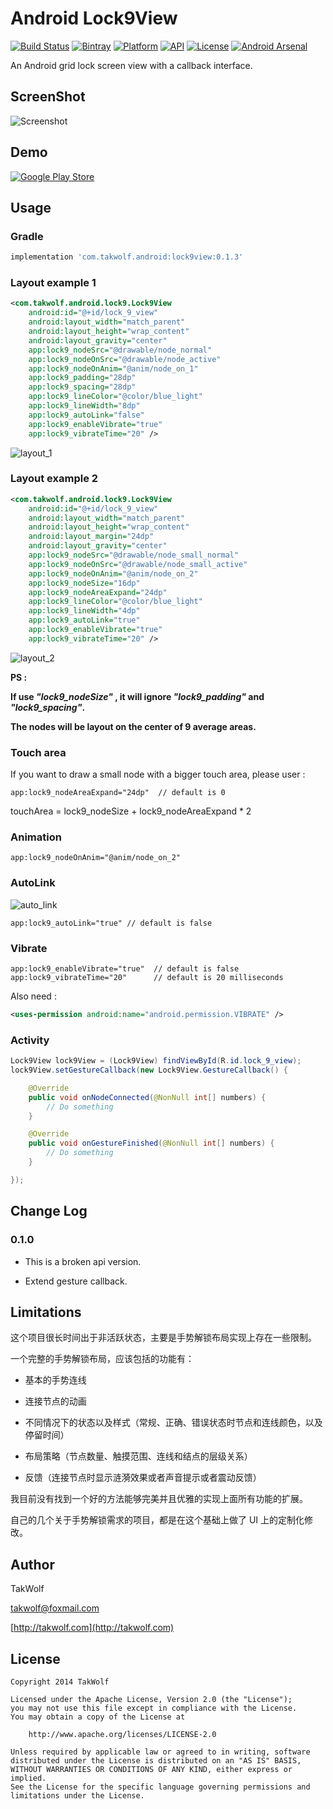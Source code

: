 # Android Lock9View #

[![Build Status](https://travis-ci.org/TakWolf/Android-Lock9View.svg?branch=master)](https://travis-ci.org/TakWolf/Android-Lock9View)
[![Bintray](https://api.bintray.com/packages/takwolf/maven/Android-Lock9View/images/download.svg)](https://bintray.com/takwolf/maven/Android-Lock9View/_latestVersion)
[![Platform](https://img.shields.io/badge/platform-Android-green.svg)](https://www.android.com)
[![API](https://img.shields.io/badge/API-14%2B-brightgreen.svg)](https://android-arsenal.com/api?level=14)
[![License](https://img.shields.io/github/license/TakWolf/Android-Lock9View.svg)](http://www.apache.org/licenses/LICENSE-2.0)
[![Android Arsenal](https://img.shields.io/badge/Android%20Arsenal-Android--Lock9View-brightgreen.svg)](http://android-arsenal.com/details/1/1704)

An Android grid lock screen view with a callback interface.

## ScreenShot ##

![Screenshot](art/screenshot.png)

## Demo ##

[![Google Play Store](art/git_it_on_google_play.png)](https://play.google.com/store/apps/details?id=com.takwolf.android.lock9)

## Usage ##

### Gradle ###

``` gradle
implementation 'com.takwolf.android:lock9view:0.1.3'
```

### Layout example 1 ###

``` xml
<com.takwolf.android.lock9.Lock9View
    android:id="@+id/lock_9_view"
    android:layout_width="match_parent"
    android:layout_height="wrap_content"
    android:layout_gravity="center"
    app:lock9_nodeSrc="@drawable/node_normal"
    app:lock9_nodeOnSrc="@drawable/node_active"
    app:lock9_nodeOnAnim="@anim/node_on_1"
    app:lock9_padding="28dp"
    app:lock9_spacing="28dp"
    app:lock9_lineColor="@color/blue_light"
    app:lock9_lineWidth="8dp"
    app:lock9_autoLink="false"
    app:lock9_enableVibrate="true"
    app:lock9_vibrateTime="20" />
```

![layout_1](art/layout_1.png)

### Layout example 2 ###

``` xml
<com.takwolf.android.lock9.Lock9View
    android:id="@+id/lock_9_view"
    android:layout_width="match_parent"
    android:layout_height="wrap_content"
    android:layout_margin="24dp"
    android:layout_gravity="center"
    app:lock9_nodeSrc="@drawable/node_small_normal"
    app:lock9_nodeOnSrc="@drawable/node_small_active"
    app:lock9_nodeOnAnim="@anim/node_on_2"
    app:lock9_nodeSize="16dp"
    app:lock9_nodeAreaExpand="24dp"
    app:lock9_lineColor="@color/blue_light"
    app:lock9_lineWidth="4dp"
    app:lock9_autoLink="true"
    app:lock9_enableVibrate="true"
    app:lock9_vibrateTime="20" />
```

![layout_2](art/layout_2.png)

**PS :**

**If use *"lock9_nodeSize"* , it will ignore *"lock9_padding"* and *"lock9_spacing"*.**

**The nodes will be layout on the center of 9 average areas.**

### Touch area ###

If you want to draw a small node with a bigger touch area, please user :

```
app:lock9_nodeAreaExpand="24dp"  // default is 0
```

touchArea = lock9_nodeSize + lock9_nodeAreaExpand * 2

### Animation ###

```
app:lock9_nodeOnAnim="@anim/node_on_2"
```

### AutoLink ###

![auto_link](art/auto_link.png)

```
app:lock9_autoLink="true" // default is false
```

### Vibrate ###

```
app:lock9_enableVibrate="true"  // default is false
app:lock9_vibrateTime="20"      // default is 20 milliseconds
```

Also need :

``` xml
<uses-permission android:name="android.permission.VIBRATE" />
```

### Activity ###

``` java
Lock9View lock9View = (Lock9View) findViewById(R.id.lock_9_view);
lock9View.setGestureCallback(new Lock9View.GestureCallback() {

    @Override
    public void onNodeConnected(@NonNull int[] numbers) {
        // Do something
    }

    @Override
    public void onGestureFinished(@NonNull int[] numbers) {
        // Do something
    }

});
```

## Change Log ##
 
### 0.1.0 ###

- This is a broken api version.

- Extend gesture callback.

## Limitations ##

这个项目很长时间出于非活跃状态，主要是手势解锁布局实现上存在一些限制。

一个完整的手势解锁布局，应该包括的功能有：

- 基本的手势连线

- 连接节点的动画

- 不同情况下的状态以及样式（常规、正确、错误状态时节点和连线颜色，以及停留时间）

- 布局策略（节点数量、触摸范围、连线和结点的层级关系）

- 反馈（连接节点时显示涟漪效果或者声音提示或者震动反馈）

我目前没有找到一个好的方法能够完美并且优雅的实现上面所有功能的扩展。

自己的几个关于手势解锁需求的项目，都是在这个基础上做了 UI 上的定制化修改。

## Author ##

TakWolf

[takwolf@foxmail.com](mailto:takwolf@foxmail.com)

[http://takwolf.com](http://takwolf.com)

## License ##

```
Copyright 2014 TakWolf

Licensed under the Apache License, Version 2.0 (the "License");
you may not use this file except in compliance with the License.
You may obtain a copy of the License at

    http://www.apache.org/licenses/LICENSE-2.0

Unless required by applicable law or agreed to in writing, software
distributed under the License is distributed on an "AS IS" BASIS,
WITHOUT WARRANTIES OR CONDITIONS OF ANY KIND, either express or implied.
See the License for the specific language governing permissions and
limitations under the License.
```
